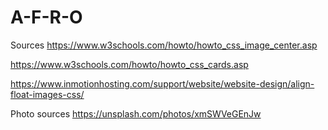 # A-F-R-O

Sources
https://www.w3schools.com/howto/howto_css_image_center.asp

https://www.w3schools.com/howto/howto_css_cards.asp

https://www.inmotionhosting.com/support/website/website-design/align-float-images-css/


Photo sources
https://unsplash.com/photos/xmSWVeGEnJw